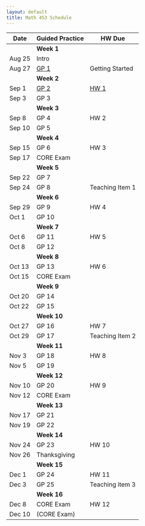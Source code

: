 ```yaml
---
layout: default
title: Math 453 Schedule
---
```


| Date   	| Guided Practice 	|  HW Due 	|
|--------	|---------	|-----------------	|
| 	| **Week 1**     	| |
| Aug 25 	| Intro  |	|
| Aug 27 	| [GP 1](/NSC-Math-453/GP1.html) | Getting Started	|
|     	|   **Week 2**      	|                 	|                	
| Sep 1 	| [GP 2](/NSC-Math-453/GP2.html) | [HW 1](http://www.overleaf.com/docs?snip_uri=https://raw.githubusercontent.com/sergeballif/NSC-Math-453/gh-pages/homework/Math453HW1.tex&splash=none)	|
| Sep 3 	| GP 3  | 	|   
|     	|   **Week 3**      	|                 	|                	
| Sep 8 	| GP 4 | HW 2 |
| Sep 10 	| GP 5 | |    
|     	|   **Week 4**      	|                 	|  
| Sep 15 	| GP 6 | HW 3|              	
| Sep 17 	| CORE Exam |	|
|     	|   **Week 5**      	|                 	|                	
| Sep 22 	| GP 7 |  |
| Sep 24 	| GP 8 | Teaching Item 1 |
|     	|   **Week 6**      	|                 	|                	
| Sep 29 	| GP 9  | HW 4 |
| Oct 1 	| GP 10 |  |    
|     	|   **Week 7**      	|                 	|                	
| Oct 6  	| GP 11 | HW 5 |
| Oct 8 	| GP 12 | 	|        
|     	|   **Week 8**      	|                 	|                	
| Oct 13 	| GP 13 | HW 6 |
| Oct 15	| CORE Exam  | 	|
|     	|   **Week 9**      	|                 	|           
| Oct 20 	| GP 14 |	|     	
| Oct 22  | GP 15 |	|
|     	|   **Week 10**      	|                 	|                	
| Oct 27 	| GP 16 |	HW 7 |
| Oct 29 	| GP 17 | Teaching Item 2	|
|     	|   **Week 11**      	|                 	|                	
| Nov 3 	| GP 18  | HW 8 |
| Nov 5 	| GP 19  | 	|          
|     	|   **Week 12**      	|                 	|                	
| Nov 10 	| GP 20 | HW 9 |
| Nov 12 	| CORE Exam | 	|
|     	|   **Week 13**      	|                 	|  
| Nov 17 	| GP 21 |  |
| Nov 19 	| GP 22 | 	|          	
|     	|   **Week 14**      	|                 	|  
| Nov 24 	| GP 23 | HW 10  |
| Nov 26 	| Thanksgiving  |       	|
|     	|   **Week 15**      	|                 	|  
| Dec 1 	| GP 24 | HW 11  |
| Dec 3 	| GP 25 | Teaching item 3	|          	
|     	|   **Week 16**      	|                 	|  
| Dec 8 	| CORE Exam  | HW 12 |
| Dec 10 	| (CORE Exam)  | 	|  
